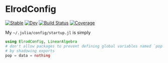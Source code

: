 # ElrodConfig

[![Stable](https://img.shields.io/badge/docs-stable-blue.svg)](https://chriselrod.github.io/ElrodConfig.jl/stable/)
[![Dev](https://img.shields.io/badge/docs-dev-blue.svg)](https://chriselrod.github.io/ElrodConfig.jl/dev/)
[![Build Status](https://github.com/chriselrod/ElrodConfig.jl/actions/workflows/CI.yml/badge.svg?branch=main)](https://github.com/chriselrod/ElrodConfig.jl/actions/workflows/CI.yml?query=branch%3Amain)
[![Coverage](https://codecov.io/gh/chriselrod/ElrodConfig.jl/branch/main/graph/badge.svg)](https://codecov.io/gh/chriselrod/ElrodConfig.jl)

My `~/.julia/config/startup.jl` is simply
```julia
using ElrodConfig, LinearAlgebra
# don't allow packages to prevent defining global variables named `pop` or `data`
# by shadowing exports
pop = data = nothing
```
